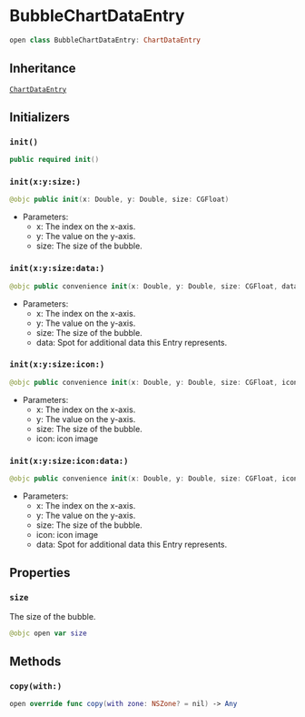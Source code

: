 # BubbleChartDataEntry

``` swift
open class BubbleChartDataEntry: ChartDataEntry
```

## Inheritance

[`ChartDataEntry`](/ChartDataEntry)

## Initializers

### `init()`

``` swift
public required init()
```

### `init(x:y:size:)`

``` swift
@objc public init(x: Double, y: Double, size: CGFloat)
```

  - Parameters:
      - x: The index on the x-axis.
      - y: The value on the y-axis.
      - size: The size of the bubble.

### `init(x:y:size:data:)`

``` swift
@objc public convenience init(x: Double, y: Double, size: CGFloat, data: Any?)
```

  - Parameters:
      - x: The index on the x-axis.
      - y: The value on the y-axis.
      - size: The size of the bubble.
      - data: Spot for additional data this Entry represents.

### `init(x:y:size:icon:)`

``` swift
@objc public convenience init(x: Double, y: Double, size: CGFloat, icon: NSUIImage?)
```

  - Parameters:
      - x: The index on the x-axis.
      - y: The value on the y-axis.
      - size: The size of the bubble.
      - icon: icon image

### `init(x:y:size:icon:data:)`

``` swift
@objc public convenience init(x: Double, y: Double, size: CGFloat, icon: NSUIImage?, data: Any?)
```

  - Parameters:
      - x: The index on the x-axis.
      - y: The value on the y-axis.
      - size: The size of the bubble.
      - icon: icon image
      - data: Spot for additional data this Entry represents.

## Properties

### `size`

The size of the bubble.

``` swift
@objc open var size 
```

## Methods

### `copy(with:)`

``` swift
open override func copy(with zone: NSZone? = nil) -> Any
```
